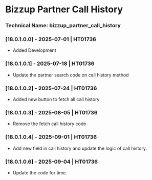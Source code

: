 # Bizzup Partner Call History

### Technical Name: bizzup_partner_call_history

### [18.0.1.0.0] - 2025-07-01 | HT01736

- Added Development

### [18.0.1.0.1] - 2025-07-18 | HT01736

- Update the partner search code on call history method

### [18.0.1.0.2] - 2025-07-24 | HT01736

- Added new button to fetch all call history.

### [18.0.1.0.3] - 2025-08-05 | HT01736

- Remove the fetch call history code

### [18.0.1.0.4] - 2025-09-01 | HT01736

- Add new field in call history and update the logic of call history.

### [18.0.1.0.6] - 2025-09-04 | HT01736

- Update the code for time.


